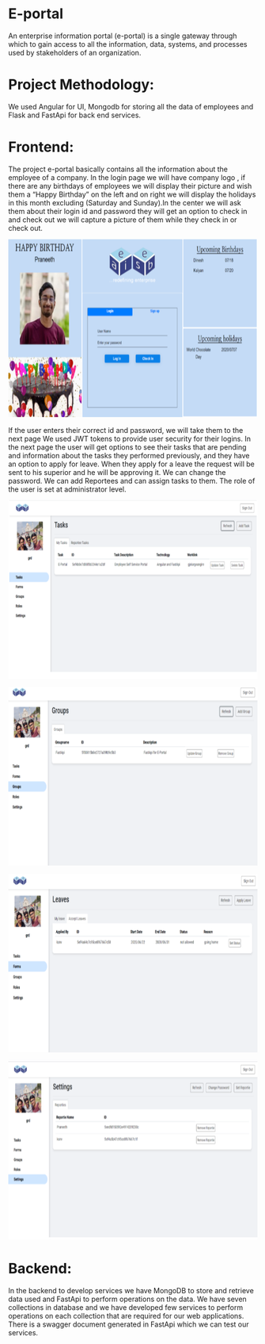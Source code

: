 # E-portal
An enterprise information portal (e-portal) is a single gateway through which to gain access to all the information, data, systems, and processes used by stakeholders of an organization.

# Project Methodology:
We used Angular for UI, Mongodb for storing all the data of employees and Flask and FastApi for back end services.

# Frontend:
The project e-portal basically contains all the information about the employee of a company. In the login page we will have company logo , if there are any birthdays of employees we will display their picture and wish them a “Happy Birthday” on the left and on right we will display the holidays in this month excluding (Saturday and Sunday).In the center we will ask them about their login id and password they will get an option to check in and check out we will capture a picture of them while they check in or check out.

<p align="center">
<img src="images/loginPage.png" width="770" height= "360">
</p>

If the user enters their correct id and password, we will take them to the next page We used JWT tokens to provide user security for their logins. In the next page the user will get options to see their tasks that are pending and information about the tasks they performed previously, and they have an option to apply for leave. When they apply for a leave the request will be sent to his superior and he will be approving it. We can change the password. We can add Reportees and can assign tasks to them. The role of the user is set at administrator level.

<p align="center">
<img src="images/homePage.png" width="770" height= "360">
</p>
<p align="center">
<img src="images/groups.png" width="770" height= "360">
</p>
<p align="center">
<img src="images/leaves.png" width="770" height= "360">
</p>
<p align="center">
<img src="images/settings.png" width="770" height= "360">
</p>


# Backend:
In the backend to develop services we have MongoDB to store and retrieve data used and FastApi to perform operations on the data. We have seven collections in database and we have developed few services to perform operations on each collection that are required for our web applications. There is a swagger document generated in FastApi which we can test our services.
